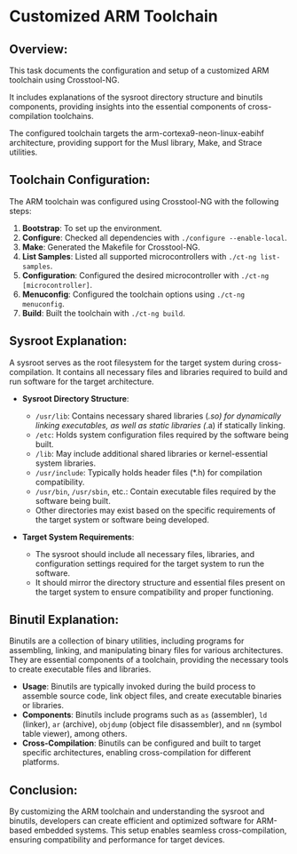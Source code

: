 # Customized ARM Toolchain

## Overview:
This task documents the configuration and setup of a customized ARM toolchain using Crosstool-NG.

It includes explanations of the sysroot directory structure and binutils components, providing insights into the essential components of cross-compilation toolchains.

The configured toolchain targets the arm-cortexa9-neon-linux-eabihf architecture, providing support for the Musl library, Make, and Strace utilities.

## Toolchain Configuration:
The ARM toolchain was configured using Crosstool-NG with the following steps:

1. **Bootstrap**: To set up the environment.
2. **Configure**: Checked all dependencies with `./configure --enable-local`.
3. **Make**: Generated the Makefile for Crosstool-NG.
4. **List Samples**: Listed all supported microcontrollers with `./ct-ng list-samples`.
5. **Configuration**: Configured the desired microcontroller with `./ct-ng [microcontroller]`.
6. **Menuconfig**: Configured the toolchain options using `./ct-ng menuconfig`.
7. **Build**: Built the toolchain with `./ct-ng build`.

## Sysroot Explanation:
A sysroot serves as the root filesystem for the target system during cross-compilation. It contains all necessary files and libraries required to build and run software for the target architecture.

- **Sysroot Directory Structure**: 
  - `/usr/lib`: Contains necessary shared libraries (*.so) for dynamically linking executables, as well as static libraries (*.a) if statically linking.
  - `/etc`: Holds system configuration files required by the software being built.
  - `/lib`: May include additional shared libraries or kernel-essential system libraries.
  - `/usr/include`: Typically holds header files (*.h) for compilation compatibility.
  - `/usr/bin`, `/usr/sbin`, etc.: Contain executable files required by the software being built.
  - Other directories may exist based on the specific requirements of the target system or software being developed.

- **Target System Requirements**:
  - The sysroot should include all necessary files, libraries, and configuration settings required for the target system to run the software.
  - It should mirror the directory structure and essential files present on the target system to ensure compatibility and proper functioning.

## Binutil Explanation:
Binutils are a collection of binary utilities, including programs for assembling, linking, and manipulating binary files for various architectures. They are essential components of a toolchain, providing the necessary tools to create executable files and libraries.

- **Usage**: Binutils are typically invoked during the build process to assemble source code, link object files, and create executable binaries or libraries.
- **Components**: Binutils include programs such as `as` (assembler), `ld` (linker), `ar` (archive), `objdump` (object file disassembler), and `nm` (symbol table viewer), among others.
- **Cross-Compilation**: Binutils can be configured and built to target specific architectures, enabling cross-compilation for different platforms.

## Conclusion:
By customizing the ARM toolchain and understanding the sysroot and binutils, developers can create efficient and optimized software for ARM-based embedded systems. This setup enables seamless cross-compilation, ensuring compatibility and performance for target devices.


